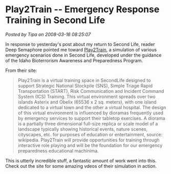 # Play2Train -- Emergency Response Training in Second Life

*Posted by Tipa on 2008-03-16 08:25:07*

In response to yesterday's post about my return to Second Life, reader Deep Semaphore pointed me toward [Play2Train](http://irhbt.typepad.com/play2train/), a simulation of various emergency scenarios done in Second Life, developed under the guidance of the Idaho Bioterrorism Awareness and Preparedness Program.

From their site:


> Play2Train is a virtual training space in SecondLife designed to support Strategic National Stockpile (SNS), Simple Triage Rapid Transportation (START), Risk Communication and Incident Command System (ICS) Training. This virtual environment spreads over two islands Asterix and Obelix (65536 x 2 sq. meters), with one island dedicated to a virtual town and the other a virtual hospital. The design of this virtual environment is influenced by dioramas frequently used by emergency services to support their tabletop exercises. A diorama is a partially three dimensional full-size replica or scale model of a landscape typically showing historical events, nature scenes, cityscapes, etc. for purposes of education or entertainment, source: wikipedia. Play2Train will provide opportunities for training through interactive role playing and will be the foundation for our emergency preparedness educational machinima.



This is utterly incredible stuff, a fantastic amount of work went into this. Check out the site for some amazing vdeos of their simulation in action.



